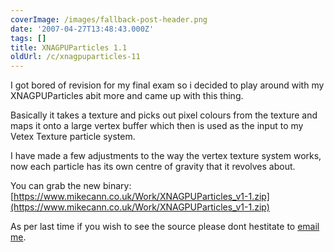 ```yaml
---
coverImage: /images/fallback-post-header.png
date: '2007-04-27T13:48:43.000Z'
tags: []
title: XNAGPUParticles 1.1
oldUrl: /c/xnagpuparticles-11
---
```


I got bored of revision for my final exam so i decided to play around with my XNAGPUParticles abit more and came up with this thing.

<!-- more -->

Basically it takes a texture and picks out pixel colours from the texture and maps it onto a large vertex buffer which then is used as the input to my Vetex Texture particle system.

I have made a few adjustments to the way the vertex texture system works, now each particle has its own centre of gravity that it revolves about.

You can grab the new binary: [https://www.mikecann.co.uk/Work/XNAGPUParticles_v1-1.zip](https://www.mikecann.co.uk/Work/XNAGPUParticles_v1-1.zip)

As per last time if you wish to see the source please dont hestitate to [email me](https://mailto:mike.cann@gmail.com).
